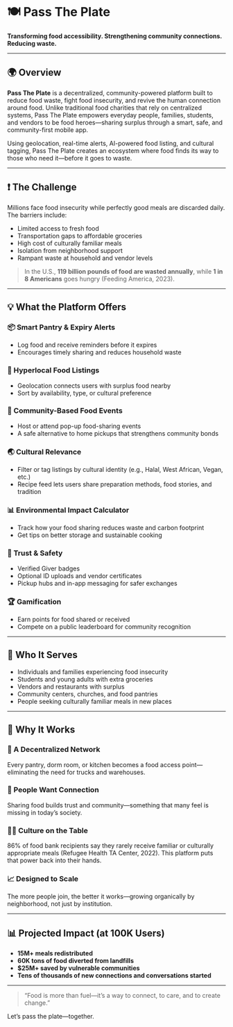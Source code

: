 # 🍽️ Pass The Plate  
**Transforming food accessibility. Strengthening community connections. Reducing waste.**

---

## 🌍 Overview

**Pass The Plate** is a decentralized, community-powered platform built to reduce food waste, fight food insecurity, and revive the human connection around food. Unlike traditional food charities that rely on centralized systems, Pass The Plate empowers everyday people, families, students, and vendors to be food heroes—sharing surplus through a smart, safe, and community-first mobile app.

Using geolocation, real-time alerts, AI-powered food listing, and cultural tagging, Pass The Plate creates an ecosystem where food finds its way to those who need it—before it goes to waste.

---

## ❗ The Challenge

Millions face food insecurity while perfectly good meals are discarded daily. The barriers include:

- Limited access to fresh food
- Transportation gaps to affordable groceries
- High cost of culturally familiar meals
- Isolation from neighborhood support
- Rampant waste at household and vendor levels

> In the U.S., **119 billion pounds of food are wasted annually**, while **1 in 8 Americans** goes hungry (Feeding America, 2023).

---

## 💡 What the Platform Offers

### 📦 Smart Pantry & Expiry Alerts  
- Log food and receive reminders before it expires  
- Encourages timely sharing and reduces household waste  

### 📍 Hyperlocal Food Listings  
- Geolocation connects users with surplus food nearby  
- Sort by availability, type, or cultural preference  

### 👫 Community-Based Food Events  
- Host or attend pop-up food-sharing events  
- A safe alternative to home pickups that strengthens community bonds  

### 🌏 Cultural Relevance  
- Filter or tag listings by cultural identity (e.g., Halal, West African, Vegan, etc.)  
- Recipe feed lets users share preparation methods, food stories, and tradition  

### 📊 Environmental Impact Calculator  
- Track how your food sharing reduces waste and carbon footprint  
- Get tips on better storage and sustainable cooking  

### 🔐 Trust & Safety  
- Verified Giver badges  
- Optional ID uploads and vendor certificates  
- Pickup hubs and in-app messaging for safer exchanges  

### 🏆 Gamification  
- Earn points for food shared or received  
- Compete on a public leaderboard for community recognition  

---

## 🙋 Who It Serves

- Individuals and families experiencing food insecurity  
- Students and young adults with extra groceries  
- Vendors and restaurants with surplus  
- Community centers, churches, and food pantries  
- People seeking culturally familiar meals in new places  

---

## 🚀 Why It Works

### 🔄 A Decentralized Network  
Every pantry, dorm room, or kitchen becomes a food access point—eliminating the need for trucks and warehouses.

### 💬 People Want Connection  
Sharing food builds trust and community—something that many feel is missing in today’s society.

### 🧑‍🍳 Culture on the Table  
86% of food bank recipients say they rarely receive familiar or culturally appropriate meals (Refugee Health TA Center, 2022). This platform puts that power back into their hands.

### 📈 Designed to Scale  
The more people join, the better it works—growing organically by neighborhood, not just by institution.

---

## 📊 Projected Impact (at 100K Users)

- **15M+ meals redistributed**  
- **60K tons of food diverted from landfills**  
- **$25M+ saved by vulnerable communities**  
- **Tens of thousands of new connections and conversations started**

---

> “Food is more than fuel—it’s a way to connect, to care, and to create change.”  

Let’s pass the plate—together.  

